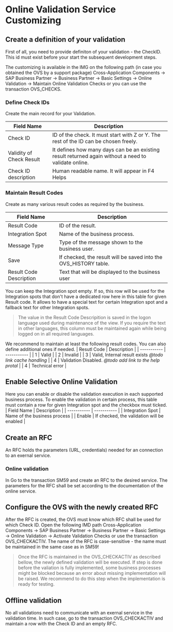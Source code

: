 # Online Validation Service Customizing

## Create a definition of your validation

First of all, you need to provide definiton of your validation - the CheckID. This id must exist before your start the subsequent development steps. 

The customizing is available in the IMG on the following path (in case you obtained the OVS by a support package)
Cross-Application Components -> SAP Business Partner -> Business Partner -> Basic Settings -> Online Validation -> Maintain Online Validation Checks
or you can use the transaction OVS_CHECKS. 

### Define Check IDs
Create the main record for your Validation.

| Field Name | Description |
| ----------- | ----------- |
| Check ID | ID of the check. It must start with Z or Y. The rest of the ID can be chosen freely.  |
| Validity of Check Result| It defines how many days can be an existing result returned again without a need to validate online. |
| Check ID description | Human readable name. It will appear in F4 Helps |

### Maintain Result Codes
Create as many various result codes as required by the business. 

| Field Name | Description |
| ----------- | ----------- |
| Result Code | ID of the result. |
| Integration Spot | Name of the business process.  |
| Message Type | Type of the message shown to the business user. |
| Save | If checked, the result will be saved into the OVS_HISTORY table. | 
| Result Code Description | Text that will be displayed to the business user |

You can keep the Integration spot empty. If so, this row will be used for the Integration spots that don't have a dedicated row here in this table for given Result code. It allows to have a special text for certain Integration spot and a fallback text for other Integration spots. 

> The value in the Result Code Descripition is saved in the logon language used during maintenance of the view. If you require the text in other languages, this column must be maintained again while being logged on in all required languages. 

We recommend to maintain at least the following result codes. You can also define additional ones if needed. 
| Resutl Code | Description |
| ----------- | ----------- |
| 1 | Valid | 
| 2 | Invalid | 
| 3 | Valid, Internal result exists *@todo link cache handling* | 
| 4 | Validation Disabled. *@todo add link to the help protal* | 
| 4 | Technical error | 


## Enable Selective Online Validation
Here you can enable or disable the validation execution in each supported business process. To enable the validation in certain process, this table must contain a row for given Integration spot and the checkbox must ticked. 
| Field Name | Description |
| ----------- | ----------- |
| Integration Spot | Name of the business process |
| Enable | If checked, the validation will be enabled | 


## Create an RFC
An RFC holds the parameters (URL, credentials) needed for an connection to an exernal service. 

### Online validation
In Go to the transaction SM59 and create an RFC to the desired service. The parameters for the RFC shall be set according to the documentation of the online service. 


## Configure the OVS with the newly created RFC
After the RFC is created, the OVS must know which RFC shall be used for which Check ID. Open the following IMD path Cross-Application Components -> SAP Business Partner -> Business Partner -> Basic Settings -> Online Validation -> Activate Validation Checks or use the transaction OVS_CHECKACTIV. 
The name of the RFC is case-sensitive - the name must be maintained in the same case as in SM59!

> Once the RFC is maintained in the OVS_CHECKACTIV as described bellow, the newly defined validation will be executed. If step is done before the valiation is fully implemented, some business processes might be blocked because an error about missing implementation will be raised. We recommend to do this step when the implementation is ready for testing. 

## Offline validation
No all validations need to communicate with an exernal service in the validation time. In such case, go to the transaction OVS_CHECKACTIV and maintain a row with the Check ID and an empty RFC. 